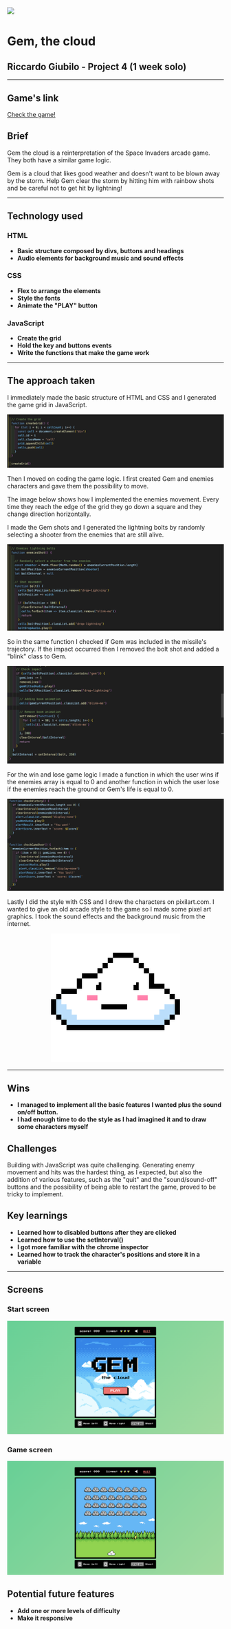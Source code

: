 # ![](https://ga-dash.s3.amazonaws.com/production/assets/logo-9f88ae6c9c3871690e33280fcf557f33.png)
# Gem, the cloud
## Riccardo Giubilo - Project 4 (1 week solo)

---
## Game's link
[Check the game!](https://giubbas.github.io/GA-Project-1/)

## Brief
Gem the cloud is a reinterpretation of the Space Invaders arcade game. They both have a similar game logic. 

Gem is a cloud that likes good weather and doesn't want to be blown away by the storm. 
Help Gem clear the storm by hitting him with rainbow shots and be careful not to get hit by lightning!

---
## Technology used

### HTML
* **Basic structure composed by divs, buttons and headings**
* **Audio elements for background music and sound effects**

### CSS
* **Flex to arrange the elements**
* **Style the fonts**
* **Animate the "PLAY" button**

### JavaScript
* **Create the grid**
* **Hold the key and buttons events**
* **Write the functions that make the game work**

---
## The approach taken

I immediately made the basic structure of HTML and CSS and I generated the game grid in JavaScript. 

![](readme-images/create-grid.png)

Then I moved on coding the game logic.
I first created Gem and enemies characters and gave them the possibility to move.

The image below shows how I implemented the enemies movement. Every time they reach the edge of the grid they go down a square and they change direction horizontally.

I made the Gem shots and I generated the lightning bolts by randomly selecting a shooter from the enemies that are still alive. 

![](readme-images/enemies-shot.png)

So in the same function I checked if Gem was included in the missile's trajectory. If the impact occurred then I removed the bolt shot and added a "blink" class to Gem.

![](readme-images/check-impact.png)

For the win and lose game logic I made a function in which the user wins if the enemies array is equal to 0 and another function in which the user lose if the enemies reach the ground or Gem's life is equal to 0.

![](readme-images/check-victory-game-over.png)

Lastly I did the style with CSS and I drew the characters on pixilart.com. 
I wanted to give an old arcade style to the game so I made some pixel art graphics. 
I took the sound effects and the background music from the internet. 
<p align="center">
<img src="assets/gem.png">
</p>

---
## Wins

* **I managed to implement all the basic features I wanted plus the sound on/off button.**
* **I had enough time to do the style as I had imagined it and to draw some characters myself**

## Challenges

Building with JavaScript was quite challenging. Generating enemy movement and hits was the hardest thing, as I expected, but also the addition of various features, such as the "quit" and the "sound/sound-off" buttons and the possibility of being able to restart the game, proved to be tricky to implement. 

## Key learnings
* **Learned how to disabled buttons after they are clicked**
* **Learned how to use the setInterval()**
* **I got more familiar with the chrome inspector**
* **Learned how to track the character's positions and store it in a variable**

---

## Screens
### Start screen
![](readme-images/Screenshot-one.png)


### Game screen
![](readme-images/Screenshot%20-two.png)

## Potential future features
* **Add one or more levels of difficulty**
* **Make it responsive**

